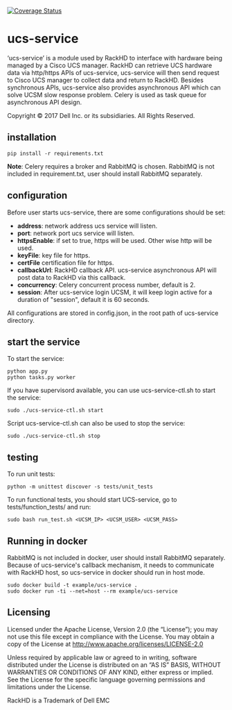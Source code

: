 
[![Coverage Status](https://coveralls.io/repos/github/RackHD/ucs-service/badge.svg?branch=master)](
https://coveralls.io/github/RackHD/ucs-service?branch=master)

# ucs-service

‘ucs-service’ is a module used by RackHD to interface with hardware being managed by a Cisco UCS manager.
RackHD can retrieve UCS hardware data via http/https APIs of ucs-service, ucs-service will then send request to Cisco UCS manager to collect data and return to RackHD.
Besides synchronous APIs, ucs-service also provides asynchronous API which can solve UCSM slow response problem. Celery is used as task queue for asynchronous API design.

Copyright © 2017 Dell Inc. or its subsidiaries.  All Rights Reserved.

## installation

    pip install -r requirements.txt

**Note**: Celery requires a broker and RabbitMQ is chosen. RabbitMQ is not included in requirement.txt, user should install RabbitMQ separately.

## configuration

Before user starts ucs-service, there are some configurations should be set:

* **address**: network address ucs service will listen.
* **port**: network port ucs service will listen.
* **httpsEnable**: if set to true, https will be used. Other wise http will be used.
* **keyFile**: key file for https.
* **certFile** certification file for https.
* **callbackUrl**: RackHD callback API. ucs-service asynchronous API will post data to RackHD via this callback.
* **concurrency**: Celery concurrent process number, default is 2.
* **session**: After ucs-service login UCSM, it will keep login active for a duration of "session", default it is 60 seconds.

All configurations are stored in config.json, in the root path of ucs-service directory.

## start the service

To start the service:

    python app.py
    python tasks.py worker

If you have supervisord available, you can use ucs-service-ctl.sh to start the service:

    sudo ./ucs-service-ctl.sh start

Script ucs-service-ctl.sh can also be used to stop the service:

    sudo ./ucs-service-ctl.sh stop

## testing

To run unit tests:

    python -m unittest discover -s tests/unit_tests

To run functional tests, you should start UCS-service, go to tests/function_tests/ and run:

    sudo bash run_test.sh <UCSM_IP> <UCSM_USER> <UCSM_PASS>

## Running in docker
RabbitMQ is not included in docker, user should install RabbitMQ separately.
Because of ucs-service's callback mechanism, it needs to communicate with RackHD host, so ucs-service in docker should run in host mode.

    sudo docker build -t example/ucs-service .
    sudo docker run -ti --net=host --rm example/ucs-service

## Licensing

Licensed under the Apache License, Version 2.0 (the “License”); you may not use this file except in compliance with the License. You may obtain a copy of the License at http://www.apache.org/licenses/LICENSE-2.0

Unless required by applicable law or agreed to in writing, software distributed under the License is distributed on an “AS IS” BASIS, WITHOUT WARRANTIES OR CONDITIONS OF ANY KIND, either express or implied. See the License for the specific language governing permissions and limitations under the License.

RackHD is a Trademark of Dell EMC
